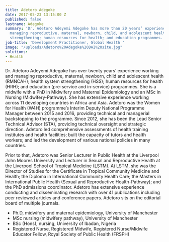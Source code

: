 ```yaml
---
title: Adetoro Adegoke
date: 2017-05-23 13:15:00 Z
published: false
lastname: Adegoke
summary: 'Dr. Adetoro Adeyemi Adegoke has more than 20 years’ experience working and
  managing reproductive, maternal, newborn, child, and adolescent health; health system
  strengthening; human resources for health; and education programmes. '
job-title: 'Development Practitioner, Global Health '
image: "/uploads/Adetoro%20Adegoke%20DAI%20site.jpg"
solutions:
- Health
---
```


Dr. Adetoro Adeyemi Adegoke has over twenty years’ experience working and managing reproductive, maternal, newborn, child and adolescent health (RMNCAH); health system strengthening (HSS); human resources for health (HRH); and education (pre-service and in-service) programmes. She is a midwife with a PhD in Midwifery and Maternal Epidemiology and an MSc in Nursing (Midwifery-Pathway). She has extensive experience working across 11 developing countries in Africa and Asia. Adetoro was the Women for Health (W4H) programme’s Interim Deputy National Programme Manager between 2015 and 2016, providing technical and managerial backstopping to the programme. Since 2012, she has been the Lead Senior Technical Advisor (STA), providing technical oversight and strategic direction. Adetoro led comprehensive assessments of health training institutes and health facilities; built the capacity of tutors and health workers; and led the development of various national policies in many countries. 

Prior to that, Adetoro was Senior Lecturer in Public Health at the Liverpool John Moores University and Lecturer in Sexual and Reproductive Health at the Liverpool School of Tropical Medicine (LSTM). At LSTM, she was the Director of Studies for the Certificate in Tropical Community Medicine and Health; the Diploma in International Community Health Care; the Masters in International Public Health (Sexual and Reproductive Health-Pathway); and the PhD admissions coordinator. Adetoro has extensive experience conducting and disseminating research with over 41 publications including peer reviewed articles and conference papers. Adetoro sits on the editorial board of multiple journals.

* Ph.D, midwifery and maternal epidemiology, University of Manchester
* MSc nursing (midwifery pathway), University of Manchester
* BSc (Hons), nursing, University of Ibadan, Nigeria
* Registered Nurse, Registered Midwife, Registered Nurse/Midwife Educator
Fellow, Royal Society of Public Health (FRSPH)